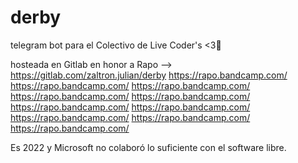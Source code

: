 # derby
telegram bot para el Colectivo de Live Coder's &lt;3🤘


hosteada en Gitlab en honor a Rapo --> https://gitlab.com/zaltron.julian/derby 
https://rapo.bandcamp.com/
https://rapo.bandcamp.com/
https://rapo.bandcamp.com/
https://rapo.bandcamp.com/
https://rapo.bandcamp.com/
https://rapo.bandcamp.com/
https://rapo.bandcamp.com/
https://rapo.bandcamp.com/
https://rapo.bandcamp.com/
https://rapo.bandcamp.com/

Es 2022 y Microsoft no colaboró lo suficiente con el software libre.
